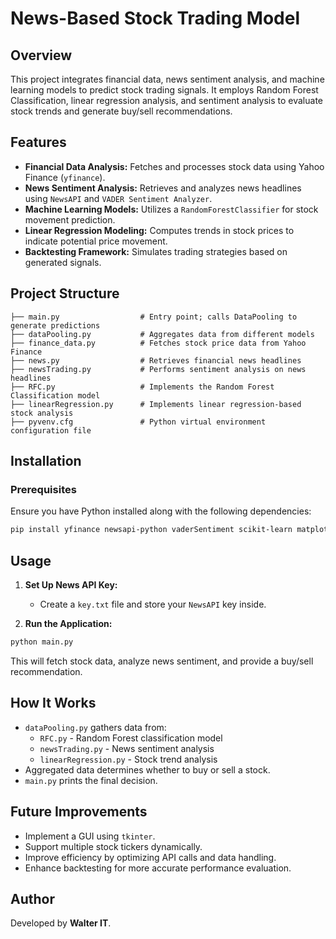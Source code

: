 # News-Based Stock Trading Model

## Overview
This project integrates financial data, news sentiment analysis, and machine learning models to predict stock trading signals. It employs Random Forest Classification, linear regression analysis, and sentiment analysis to evaluate stock trends and generate buy/sell recommendations.

## Features
- **Financial Data Analysis:** Fetches and processes stock data using Yahoo Finance (`yfinance`).
- **News Sentiment Analysis:** Retrieves and analyzes news headlines using `NewsAPI` and `VADER Sentiment Analyzer`.
- **Machine Learning Models:** Utilizes a `RandomForestClassifier` for stock movement prediction.
- **Linear Regression Modeling:** Computes trends in stock prices to indicate potential price movement.
- **Backtesting Framework:** Simulates trading strategies based on generated signals.

## Project Structure
```
├── main.py                  # Entry point; calls DataPooling to generate predictions
├── dataPooling.py           # Aggregates data from different models
├── finance_data.py          # Fetches stock price data from Yahoo Finance
├── news.py                  # Retrieves financial news headlines
├── newsTrading.py           # Performs sentiment analysis on news headlines
├── RFC.py                   # Implements the Random Forest Classification model
├── linearRegression.py      # Implements linear regression-based stock analysis
├── pyvenv.cfg               # Python virtual environment configuration file
```

## Installation
### Prerequisites
Ensure you have Python installed along with the following dependencies:
```sh
pip install yfinance newsapi-python vaderSentiment scikit-learn matplotlib pandas numpy
```

## Usage
1. **Set Up News API Key:**
   - Create a `key.txt` file and store your `NewsAPI` key inside.

2. **Run the Application:**
```sh
python main.py
```
This will fetch stock data, analyze news sentiment, and provide a buy/sell recommendation.

## How It Works
- `dataPooling.py` gathers data from:
  - `RFC.py` - Random Forest classification model
  - `newsTrading.py` - News sentiment analysis
  - `linearRegression.py` - Stock trend analysis
- Aggregated data determines whether to buy or sell a stock.
- `main.py` prints the final decision.

## Future Improvements
- Implement a GUI using `tkinter`.
- Support multiple stock tickers dynamically.
- Improve efficiency by optimizing API calls and data handling.
- Enhance backtesting for more accurate performance evaluation.

## Author
Developed by **Walter IT**.

